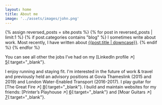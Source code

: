 ```yaml
---
layout: home
title: About me
image: '../assets/images/john.png'
--- 
```


{% assign reversed_posts = site.posts %}
{% for post in reversed_posts | limit:1 %}
{% if post.categories contains "blog" %}
I sometimes write about work. Most recently, I have written about <a href="{{ post.url }}">{{post.title | downcase}}</a>.
{% endif %}
{% endfor %}

You can see all other the jobs I’ve had on my [LinkedIn profile ↗] [5]{:target="_blank"}.


I enjoy running and staying fit. I'm interested in the future of work & travel and previously held an advisory positions at Govia Thameslink (2015 and 2019) and London Water-Enabled Transport (2016-2017). I play guitar for [The Great Fire ↗] [8]{:target="_blank"}. I build and maintain websites for my friends: [Printer’s Playhouse ↗] [6]{:target="_blank"} and [Moar Guitars ↗] [7]{:target="_blank"}.



[1]: https://wegotpop.com 
[2]: https://www.wegotpop.com/pages/uk/production/
[5]: https://www.linkedin.com/in/johnmahaynes/
[6]: https://www.printersplayhouse.co.uk
[7]: https://www.moarguitars.com
[8]: https://www.thegreatfire.co.uk
